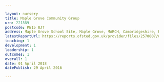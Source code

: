 ```yaml
---

layout: nursery
title: Maple Grove Community Group
urn: 221889
postcode: PE15 8JT
address: Maple Grove School Site, Maple Grove, MARCH, Cambridgeshire, PE15 8JT
latestReportUrl: https://reports.ofsted.gov.uk/provider/files/2570807/urn/221889.pdf
teaching: 1
development: 1
leadership: 1
outcomes: 1
overall: 1
date: 01 April 2018 
datePublish: 29 April 2016

---
```

